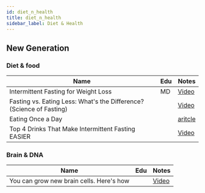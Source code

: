 ```yaml
---
id: diet_n_health
title: diet_n_health
sidebar_label: Diet & Health
---
```


## New Generation 

### Diet & food


|Name      | Edu          |   Notes |
| ---      | ---          |    ---  |
| Intermittent Fasting for Weight Loss | MD  |[Video](https://www.youtube.com/watch?v=v9Aw0P7GjHE)|
| Fasting vs. Eating Less: What's the Difference? (Science of Fasting) | | [Video](https://www.youtube.com/watch?v=APZCfmgzoS0)|
| Eating Once a Day |    |[aritcle](https://lifeforbusypeople.com/2016/09/06/eating-once-a-day-questions/) |
| Top 4 Drinks That Make Intermittent Fasting EASIER |    |[Video](https://www.youtube.com/watch?v=mmt6kdcGcXI) |

### Brain & DNA

|Name      | Edu          |   Notes |
| ---      | ---          |    ---  |
|You can grow new brain cells. Here's how|   |[Video](https://www.youtube.com/watch?v=B_tjKYvEziI)
